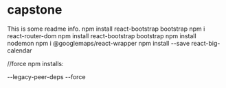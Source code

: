 # capstone

This is some readme info.
npm install react-bootstrap bootstrap
npm i react-router-dom
npm install react-bootstrap bootstrap
npm install nodemon 
npm i @googlemaps/react-wrapper
npm install --save react-big-calendar

//force npm installs: 

--legacy-peer-deps
--force